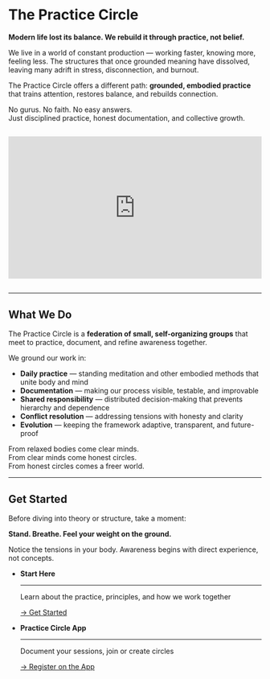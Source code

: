 # The Practice Circle

**Modern life lost its balance. We rebuild it through practice, not belief.**

We live in a world of constant production — working faster, knowing more, feeling less. The structures that once grounded meaning have dissolved, leaving many adrift in stress, disconnection, and burnout.

The Practice Circle offers a different path: **grounded, embodied practice** that trains attention, restores balance, and rebuilds connection.

No gurus. No faith. No easy answers.  
Just disciplined practice, honest documentation, and collective growth.


<div style="position: relative; padding-bottom: 56.25%; height: 0; overflow: hidden; max-width: 100%; margin: 2em 0;">
  <iframe src="https://www.youtube.com/embed/tZyUOKveu5k?si=KC9dxclo8-Zp6mvJ" style="position: absolute; top: 0; left: 0; width: 100%; height: 100%;" frameborder="0" allowfullscreen></iframe>
</div>


---

## What We Do

The Practice Circle is a **federation of small, self-organizing groups** that meet to practice, document, and refine awareness together.

We ground our work in:

- **Daily practice** — standing meditation and other embodied methods that unite body and mind
- **Documentation** — making our process visible, testable, and improvable
- **Shared responsibility** — distributed decision-making that prevents hierarchy and dependence
- **Conflict resolution** — addressing tensions with honesty and clarity
- **Evolution** — keeping the framework adaptive, transparent, and future-proof

From relaxed bodies come clear minds.  
From clear minds come honest circles.  
From honest circles comes a freer world.

---

## Get Started

Before diving into theory or structure, take a moment:

**Stand. Breathe. Feel your weight on the ground.**

Notice the tensions in your body. Awareness begins with direct experience, not concepts.

<div class="grid cards" markdown>

-   **Start Here**

    ---

    Learn about the practice, principles, and how we work together

    [→ Get Started](getting-started.md)

-   **Practice Circle App**

    ---

    Document your sessions, join or create circles

    [→ Register on the App](https://practice-circle.softr.app/login)

</div>




